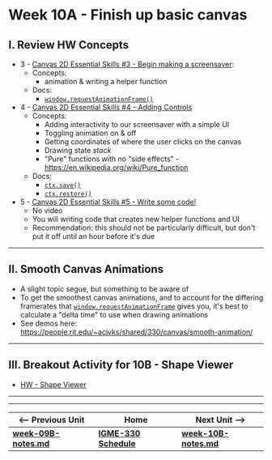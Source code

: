 # Week 10A - Finish up basic canvas

## I. Review HW Concepts

- 3 - [Canvas 2D Essential Skills #3 - Begin making a screensaver](https://github.com/tonethar/IGME-330-Master/blob/master/notes/3-begin-making-screensaver.md):
  - Concepts:
    - animation & writing a helper function
  - Docs:
    - [`window.requestAnimationFrame()`](https://developer.mozilla.org/en-US/docs/Web/API/window/requestAnimationFrame)
- 4 - [Canvas 2D Essential Skills #4 - Adding Controls](https://github.com/tonethar/IGME-330-Master/blob/master/notes/4-adding-controls.md)
  - Concepts:
    - Adding interactivity to our screensaver with a simple UI
    - Toggling animation on & off
    - Getting coordinates of where the user clicks on the canvas
    - Drawing state *stack*
    - "Pure" functions with no "side effects" - https://en.wikipedia.org/wiki/Pure_function
  - Docs:
    - [`ctx.save()`](https://developer.mozilla.org/en-US/docs/Web/API/CanvasRenderingContext2D/save)
    - [`ctx.restore()`](https://developer.mozilla.org/en-US/docs/Web/API/CanvasRenderingContext2D/restore)
- 5 - [Canvas 2D Essential Skills #5 - Write some code!](https://github.com/tonethar/IGME-330-Master/blob/master/notes/5-write-some-code.md)
  - No video
  - You will writing code that creates new helper functions and UI
  - Recommendation: this should not be particularly difficult, but don't put it off until an hour before it's due

<hr>

## II. Smooth Canvas Animations

- A slight topic segue, but something to be aware of
- To get the smoothest canvas animations, and to account for the differing framerates that [`window.requestAnimationFrame`](https://developer.mozilla.org/en-US/docs/Web/API/window/requestAnimationFrame) gives you, it's best to calculate a "delta time" to use when drawing animations 
- See demos here: https://people.rit.edu/~acjvks/shared/330/canvas/smooth-animation/

<hr>

## III. Breakout Activity for 10B - Shape Viewer

- [HW - Shape Viewer](https://github.com/tonethar/IGME-330-Master/blob/master/notes/HW-shape-viewer-2211.md)



<hr><hr>


| <-- Previous Unit | Home | Next Unit -->
| --- | --- | --- 
| [**week-09B-notes.md**](09B.md)  |  [**IGME-330 Schedule**](../schedule.md) | [**week-10B-notes.md**](10B.md) 
